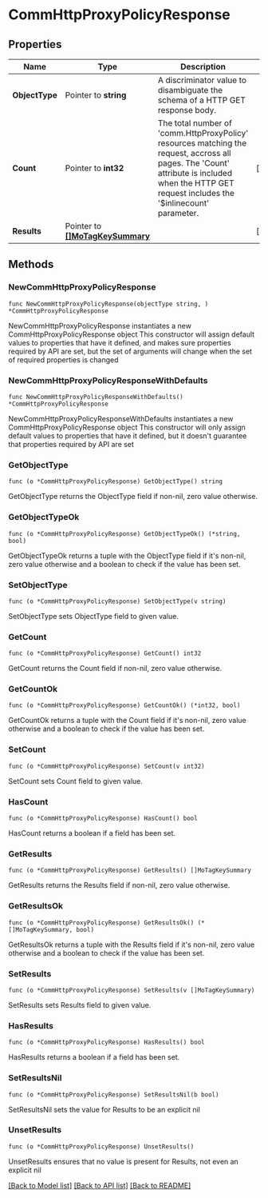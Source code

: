 # CommHttpProxyPolicyResponse

## Properties

Name | Type | Description | Notes
------------ | ------------- | ------------- | -------------
**ObjectType** | Pointer to **string** | A discriminator value to disambiguate the schema of a HTTP GET response body. | 
**Count** | Pointer to **int32** | The total number of &#39;comm.HttpProxyPolicy&#39; resources matching the request, accross all pages. The &#39;Count&#39; attribute is included when the HTTP GET request includes the &#39;$inlinecount&#39; parameter. | [optional] 
**Results** | Pointer to [**[]MoTagKeySummary**](MoTagKeySummary.md) |  | [optional] 

## Methods

### NewCommHttpProxyPolicyResponse

`func NewCommHttpProxyPolicyResponse(objectType string, ) *CommHttpProxyPolicyResponse`

NewCommHttpProxyPolicyResponse instantiates a new CommHttpProxyPolicyResponse object
This constructor will assign default values to properties that have it defined,
and makes sure properties required by API are set, but the set of arguments
will change when the set of required properties is changed

### NewCommHttpProxyPolicyResponseWithDefaults

`func NewCommHttpProxyPolicyResponseWithDefaults() *CommHttpProxyPolicyResponse`

NewCommHttpProxyPolicyResponseWithDefaults instantiates a new CommHttpProxyPolicyResponse object
This constructor will only assign default values to properties that have it defined,
but it doesn't guarantee that properties required by API are set

### GetObjectType

`func (o *CommHttpProxyPolicyResponse) GetObjectType() string`

GetObjectType returns the ObjectType field if non-nil, zero value otherwise.

### GetObjectTypeOk

`func (o *CommHttpProxyPolicyResponse) GetObjectTypeOk() (*string, bool)`

GetObjectTypeOk returns a tuple with the ObjectType field if it's non-nil, zero value otherwise
and a boolean to check if the value has been set.

### SetObjectType

`func (o *CommHttpProxyPolicyResponse) SetObjectType(v string)`

SetObjectType sets ObjectType field to given value.


### GetCount

`func (o *CommHttpProxyPolicyResponse) GetCount() int32`

GetCount returns the Count field if non-nil, zero value otherwise.

### GetCountOk

`func (o *CommHttpProxyPolicyResponse) GetCountOk() (*int32, bool)`

GetCountOk returns a tuple with the Count field if it's non-nil, zero value otherwise
and a boolean to check if the value has been set.

### SetCount

`func (o *CommHttpProxyPolicyResponse) SetCount(v int32)`

SetCount sets Count field to given value.

### HasCount

`func (o *CommHttpProxyPolicyResponse) HasCount() bool`

HasCount returns a boolean if a field has been set.

### GetResults

`func (o *CommHttpProxyPolicyResponse) GetResults() []MoTagKeySummary`

GetResults returns the Results field if non-nil, zero value otherwise.

### GetResultsOk

`func (o *CommHttpProxyPolicyResponse) GetResultsOk() (*[]MoTagKeySummary, bool)`

GetResultsOk returns a tuple with the Results field if it's non-nil, zero value otherwise
and a boolean to check if the value has been set.

### SetResults

`func (o *CommHttpProxyPolicyResponse) SetResults(v []MoTagKeySummary)`

SetResults sets Results field to given value.

### HasResults

`func (o *CommHttpProxyPolicyResponse) HasResults() bool`

HasResults returns a boolean if a field has been set.

### SetResultsNil

`func (o *CommHttpProxyPolicyResponse) SetResultsNil(b bool)`

 SetResultsNil sets the value for Results to be an explicit nil

### UnsetResults
`func (o *CommHttpProxyPolicyResponse) UnsetResults()`

UnsetResults ensures that no value is present for Results, not even an explicit nil

[[Back to Model list]](../README.md#documentation-for-models) [[Back to API list]](../README.md#documentation-for-api-endpoints) [[Back to README]](../README.md)


